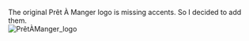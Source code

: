 The original Prêt À Manger logo is missing accents. 
So I decided to add them.  
![PrêtÀManger_logo](https://github.com/user-attachments/assets/f135a347-4886-47ca-99ab-36594242e1a5)
